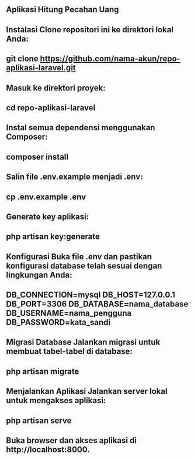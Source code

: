 Aplikasi Hitung Pecahan Uang
---
Instalasi
Clone repositori ini ke direktori lokal Anda:
--
git clone https://github.com/nama-akun/repo-aplikasi-laravel.git
---
Masuk ke direktori proyek:
---
cd repo-aplikasi-laravel
---
Instal semua dependensi menggunakan Composer:
---
composer install
---
Salin file .env.example menjadi .env:
---
cp .env.example .env
---
Generate key aplikasi:
---
php artisan key:generate
---
Konfigurasi
Buka file .env dan pastikan konfigurasi database telah sesuai dengan lingkungan Anda:
---
DB_CONNECTION=mysql
DB_HOST=127.0.0.1
DB_PORT=3306
DB_DATABASE=nama_database
DB_USERNAME=nama_pengguna
DB_PASSWORD=kata_sandi
---
Migrasi Database
Jalankan migrasi untuk membuat tabel-tabel di database:
---
php artisan migrate
---
Menjalankan Aplikasi
Jalankan server lokal untuk mengakses aplikasi:
---
php artisan serve
---
Buka browser dan akses aplikasi di http://localhost:8000.
---
